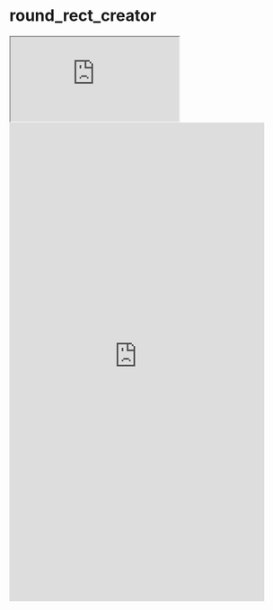 # round_rect_creator
<iframe src="https://juliusjiang.github.io/round_rect_creator/round_react_creator_h5/build/"></iframe>
 <iframe  
 height=850 
 width=90% 
 src="http://mctool.wangmingchang.com/index/jspay/dashang"  
 frameborder=0  
 allowfullscreen>
 </iframe>
